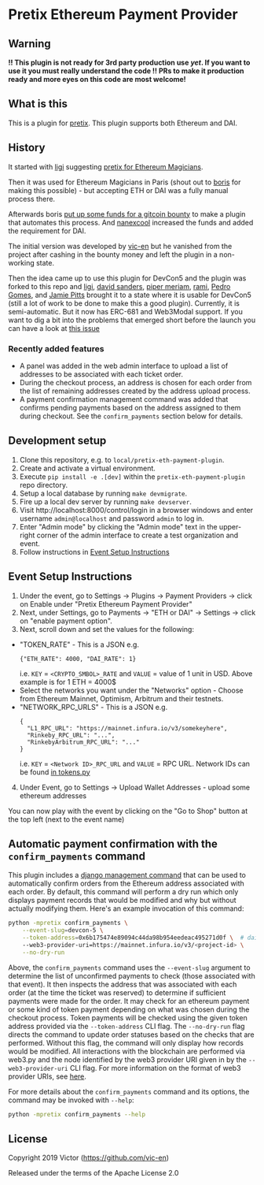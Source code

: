 # Pretix Ethereum Payment Provider

## **Warning**

**!! This plugin is not ready for 3rd party production use *yet*.  If you want
to use it you must really understand the code !!  PRs to make it production
ready and more eyes on this code are most welcome!**

## What is this

This is a plugin for [pretix](https://github.com/pretix/pretix). This plugin
supports both Ethereum and DAI.

## History

It started with [ligi](https://ligi) suggesting [pretix for Ethereum
Magicians](https://ethereum-magicians.org/t/charging-for-tickets-participant-numbers-event-ticketing-for-council-of-paris-2019/2321/2).

Then it was used for Ethereum Magicians in Paris (shout out to
[boris](https://github.com/bmann) for making this possible) - but accepting ETH
or DAI was a fully manual process there.

Afterwards boris [put up some funds for a gitcoin
bounty](https://github.com/spadebuilders/community/issues/30) to make a plugin
that automates this process. And [nanexcool](https://github.com/nanexcool)
increased the funds and added the requirement for DAI.

The initial version was developed by [vic-en](https://github.com/vic-en) but he
vanished from the project after cashing in the bounty money and left the plugin
in a non-working state.

Then the idea came up to use this plugin for DevCon5 and the plugin was forked
to this repo and [ligi](https://ligi.de), [david
sanders](https://github.com/davesque), [piper
meriam](https://github.com/pipermerriam), [rami](https://github.com/raphaelm),
[Pedro Gomes](https://github.com/pedrouid), and [Jamie
Pitts](https://github.com/jpitts) brought it to a state where it is usable for
DevCon5 (still a lot of work to be done to make this a good plugin). Currently,
it is semi-automatic. But it now has ERC-681 and Web3Modal
support. If you want to dig a bit into the problems that emerged short before
the launch you can have a look at [this
issue](https://github.com/esPass/pretix-eth-payment-plugin/pull/49)

### Recently added features

* A panel was added in the web admin interface to upload a list of addresses to
  be associated with each ticket order.
* During the checkout process, an address is chosen for each order from the
  list of remaining addresses created by the address upload process.
* A payment confirmation management command was added that confirms pending
  payments based on the address assigned to them during checkout.  See the
  `confirm_payments` section below for details.

## Development setup

1. Clone this repository, e.g. to `local/pretix-eth-payment-plugin`.
1. Create and activate a virtual environment.
1. Execute `pip install -e .[dev]` within the `pretix-eth-payment-plugin` repo
   directory.
1. Setup a local database by running `make devmigrate`.
1. Fire up a local dev server by running `make devserver`.
1. Visit http://localhost:8000/control/login in a browser windows and enter
   username `admin@localhost` and password `admin` to log in.
1. Enter "Admin mode" by clicking the "Admin mode" text in the upper-right
   corner of the admin interface to create a test organization and event.
1. Follow instructions in [Event Setup Instructions](#event-setup-instructions)

## Event Setup Instructions
1. Under the event, go to Settings -> Plugins -> Payment Providers -> click on Enable under "Pretix Ethereum Payment Provider" 
2. Next, under Settings, go to Payments -> "ETH or DAI" -> Settings -> click on "enable payment option". 
3. Next, scroll down and set the values for the following:
  - "TOKEN_RATE" - This is a JSON e.g. 
    ```
    {"ETH_RATE": 4000, "DAI_RATE": 1}
    ```
    i.e. `KEY` = `<CRYPTO_SMBOL>_RATE` and `VALUE` = value of 1 unit in USD. Above example is for 1 ETH = 4000$
  - Select the networks you want under the "Networks" option - Choose from Ethereum Mainnet, Optimism, Arbitrum and their testnets.
  - "NETWORK_RPC_URLS" - This is a JSON e.g.
    ```
    {
      "L1_RPC_URL": "https://mainnet.infura.io/v3/somekeyhere",
      "Rinkeby_RPC_URL": "...",
      "RinkebyArbitrum_RPC_URL": "..."  
    }
    ```
    i.e. `KEY` = `<Network ID>_RPC_URL` and `VALUE` = RPC URL. Network IDs can be found [in tokens.py](pretix_eth/network/tokens.py)
4. Under Event, go to Settings -> Upload Wallet Addresses - upload some ethereum addresses 


You can now play with the event by clicking on the "Go to Shop" button at the top left (next to the event name)

## Automatic payment confirmation with the `confirm_payments` command

This plugin includes a [django management
command](https://docs.djangoproject.com/en/2.2/howto/custom-management-commands/#module-django.core.management)
that can be used to automatically confirm orders from the Ethereum address
associated with each order.  By default, this command will perform a dry run
which only displays payment records that would be modified and why but without
actually modifying them.  Here's an example invocation of this command:
```bash
python -mpretix confirm_payments \
    --event-slug=devcon-5 \
    --token-address=0x6b175474e89094c44da98b954eedeac495271d0f \  # dai address
    --web3-provider-uri=https://mainnet.infura.io/v3/<project-id> \
    --no-dry-run
```
Above, the `confirm_payments` command uses the `--event-slug` argument to
determine the list of unconfirmed payments to check (those associated with that
event).  It then inspects the address that was associated with each order (at
the time the ticket was reserved) to determine if sufficient payments were made
for the order.  It may check for an ethereum payment or some kind of token
payment depending on what was chosen during the checkout process.  Token
payments will be checked using the given token address provided via the
`--token-address` CLI flag.  The `--no-dry-run` flag directs the command to
update order statuses based on the checks that are performed.  Without this
flag, the command will only display how records would be modified.  All
interactions with the blockchain are performed via web3.py and the node
identified by the web3 provider URI given in by the `--web3-provider-uri` CLI
flag.  For more information on the format of web3 provider URIs, see
[here](https://web3py.readthedocs.io/en/stable/providers.html#provider-via-environment-variable).

For more details about the `confirm_payments` command and its options, the
command may be invoked with `--help`:
```bash
python -mpretix confirm_payments --help
```

## License

Copyright 2019 Victor (https://github.com/vic-en)

Released under the terms of the Apache License 2.0
